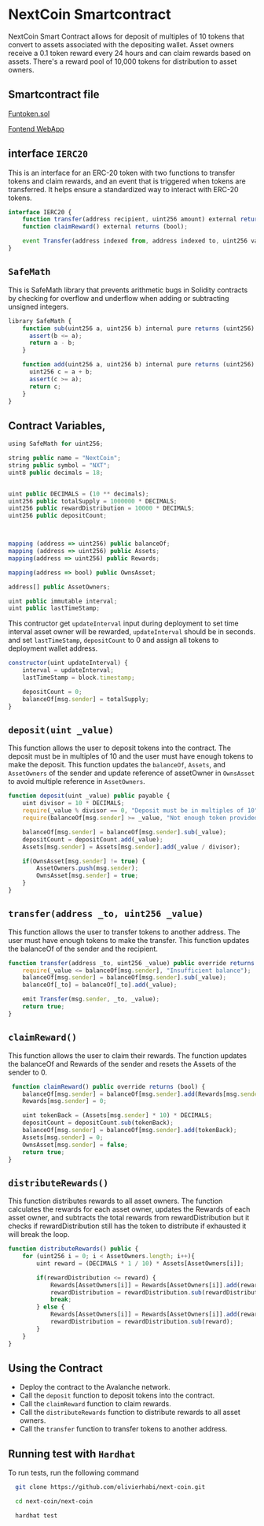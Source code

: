 # NextCoin Smartcontract

NextCoin Smart Contract allows for deposit of multiples of 10 tokens that convert to assets associated with the depositing wallet. Asset owners receive a 0.1 token reward every 24 hours and can claim rewards based on assets. There's a reward pool of 10,000 tokens for distribution to asset owners.

## Smartcontract file

[Funtoken.sol](https://github.com/olivierhabi/next-coin/blob/main/next-coin/contracts/FunToken.sol)

[Fontend WebApp](https://next-coin.vercel.app)

## interface `IERC20`

This is an interface for an ERC-20 token with two functions to transfer tokens and claim rewards, and an event that is triggered when tokens are transferred. It helps ensure a standardized way to interact with ERC-20 tokens.

```javascript
interface IERC20 {
    function transfer(address recipient, uint256 amount) external returns (bool);
    function claimReward() external returns (bool);

    event Transfer(address indexed from, address indexed to, uint256 value);
}
```

## `SafeMath`

This is SafeMath library that prevents arithmetic bugs in Solidity contracts by checking for overflow and underflow when adding or subtracting unsigned integers.

```javascript
library SafeMath {
    function sub(uint256 a, uint256 b) internal pure returns (uint256) {
      assert(b <= a);
      return a - b;
    }

    function add(uint256 a, uint256 b) internal pure returns (uint256) {
      uint256 c = a + b;
      assert(c >= a);
      return c;
    }
}
```

## Contract Variables,

```javascript
using SafeMath for uint256;

string public name = "NextCoin";
string public symbol = "NXT";
uint8 public decimals = 18;


uint public DECIMALS = (10 ** decimals);
uint256 public totalSupply = 1000000 * DECIMALS;
uint256 public rewardDistribution = 10000 * DECIMALS;
uint256 public depositCount;



mapping (address => uint256) public balanceOf;
mapping (address => uint256) public Assets;
mapping(address => uint256) public Rewards;

mapping(address => bool) public OwnsAsset;

address[] public AssetOwners;

uint public immutable interval;
uint public lastTimeStamp;
```

This contructor get `updateInterval` input during deployment to set time interval asset owner will be rewarded, `updateInterval` should be in seconds. and set `lastTimeStamp`, `depositCount` to 0 and assign all tokens to deployment wallet address.

```javascript
constructor(uint updateInterval) {
    interval = updateInterval;
    lastTimeStamp = block.timestamp;

    depositCount = 0;
    balanceOf[msg.sender] = totalSupply;
}
```

## `deposit(uint _value)`

This function allows the user to deposit tokens into the contract. The deposit must be in multiples of 10 and the user must have enough tokens to make the deposit. This function updates the `balanceOf`, `Assets`, and `AssetOwners` of the sender and update reference of assetOwner in `OwnsAsset` to avoid multiple reference in `AssetOwners`.

```javascript
function deposit(uint _value) public payable {
    uint divisor = 10 * DECIMALS;
    require(_value % divisor == 0, "Deposit must be in multiples of 10");
    require(balanceOf[msg.sender] >= _value, "Not enough token provided");

    balanceOf[msg.sender] = balanceOf[msg.sender].sub(_value);
    depositCount = depositCount.add(_value);
    Assets[msg.sender] = Assets[msg.sender].add(_value / divisor);

    if(OwnsAsset[msg.sender] != true) {
        AssetOwners.push(msg.sender);
        OwnsAsset[msg.sender] = true;
    }
}
```

## `transfer(address _to, uint256 _value)`

This function allows the user to transfer tokens to another address. The user must have enough tokens to make the transfer. This function updates the balanceOf of the sender and the recipient.

```javascript
function transfer(address _to, uint256 _value) public override returns (bool) {
    require(_value <= balanceOf[msg.sender], "Insufficient balance");
    balanceOf[msg.sender] = balanceOf[msg.sender].sub(_value);
    balanceOf[_to] = balanceOf[_to].add(_value);

    emit Transfer(msg.sender, _to, _value);
    return true;
}
```

## `claimReward()`

This function allows the user to claim their rewards. The function updates the balanceOf and Rewards of the sender and resets the Assets of the sender to 0.

```javascript
 function claimReward() public override returns (bool) {
    balanceOf[msg.sender] = balanceOf[msg.sender].add(Rewards[msg.sender]);
    Rewards[msg.sender] = 0;

    uint tokenBack = (Assets[msg.sender] * 10) * DECIMALS;
    depositCount = depositCount.sub(tokenBack);
    balanceOf[msg.sender] = balanceOf[msg.sender].add(tokenBack);
    Assets[msg.sender] = 0;
    OwnsAsset[msg.sender] = false;
    return true;
}
```

## `distributeRewards()`

This function distributes rewards to all asset owners. The function calculates the rewards for each asset owner, updates the Rewards of each asset owner, and subtracts the total rewards from rewardDistribution but it checks if rewardDistribution still has the token to distribute if exhausted it will break the loop.

```javascript
function distributeRewards() public {
    for (uint256 i = 0; i < AssetOwners.length; i++){
        uint reward = (DECIMALS * 1 / 10) * Assets[AssetOwners[i]];

        if(rewardDistribution <= reward) {
            Rewards[AssetOwners[i]] = Rewards[AssetOwners[i]].add(rewardDistribution);
            rewardDistribution = rewardDistribution.sub(rewardDistribution);
            break;
        } else {
            Rewards[AssetOwners[i]] = Rewards[AssetOwners[i]].add(reward);
            rewardDistribution = rewardDistribution.sub(reward);
        }
    }
}
```

## Using the Contract

- Deploy the contract to the Avalanche network.
- Call the `deposit` function to deposit tokens into the contract.
- Call the `claimReward` function to claim rewards.
- Call the `distributeRewards` function to distribute rewards to all asset owners.
- Call the `transfer` function to transfer tokens to another address.

## Running test with `Hardhat`

To run tests, run the following command

```bash
  git clone https://github.com/olivierhabi/next-coin.git
```

```bash
  cd next-coin/next-coin
```

```bash
  hardhat test
```
